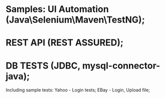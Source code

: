 # Samples: UI Automation (Java\Selenium\Maven\TestNG); 
# REST API (REST ASSURED); 
# DB TESTS (JDBC, mysql-connector-java); 
Including sample tests:
Yahoo - Login tests;
EBay - Login, Upload file;
